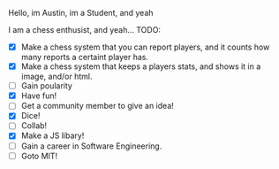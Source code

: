 Hello, im Austin, im a Student, and yeah


I am a chess enthusist, and yeah...
TODO:
 - [X] Make a chess system that you can report players, and it counts how many reports a certaint player has.
 - [X] Make a chess system that keeps a players stats, and shows it in a image, and/or html.
 - [ ] Gain poularity
 - [X] Have fun!
 - [ ] Get a community member to give an idea!
 - [X] Dice!
 - [ ] Collab!
 - [X] Make a JS libary!
 - [ ] Gain a career in Software Engineering.
 - [ ] Goto MIT!
